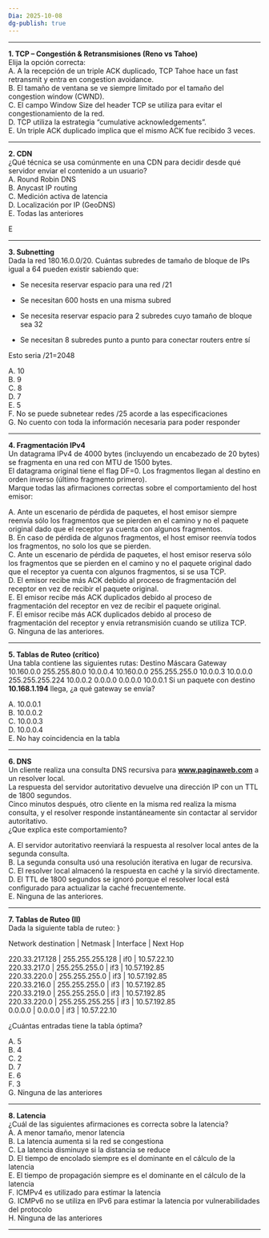 ```yaml
---
Dia: 2025-10-08
dg-publish: true
---
```

---

**1. TCP – Congestión & Retransmisiones (Reno vs Tahoe)**  
Elija la opción correcta:  
A. A la recepción de un triple ACK duplicado, TCP Tahoe hace un fast retransmit y entra en congestion avoidance.  
B. El tamaño de ventana se ve siempre limitado por el tamaño del congestion window (CWND).  
C. El campo Window Size del header TCP se utiliza para evitar el congestionamiento de la red.  
D. TCP utiliza la estrategia “cumulative acknowledgements”.  
E. Un triple ACK duplicado implica que el mismo ACK fue recibido 3 veces.

---

**2. CDN**  
¿Qué técnica se usa comúnmente en una CDN para decidir desde qué servidor enviar el contenido a un usuario?  
A. Round Robin DNS  
B. Anycast IP routing  
C. Medición activa de latencia  
D. Localización por IP (GeoDNS)  
E. Todas las anteriores

E 

---

**3. Subnetting**  
Dada la red 180.16.0.0/20. Cuántas subredes de tamaño de bloque de IPs igual a 64 pueden existir sabiendo que:

- Se necesita reservar espacio para una red /21
    
- Se necesitan 600 hosts en una misma subred
    
- Se necesita reservar espacio para 2 subredes cuyo tamaño de bloque sea 32
    
- Se necesitan 8 subredes punto a punto para conectar routers entre sí
    

Esto seria /21=2048 


A. 10  
B. 9  
C. 8  
D. 7  
E. 5  
F. No se puede subnetear redes /25 acorde a las especificaciones  
G. No cuento con toda la información necesaria para poder responder

---

**4. Fragmentación IPv4**  
Un datagrama IPv4 de 4000 bytes (incluyendo un encabezado de 20 bytes) se fragmenta en una red con MTU de 1500 bytes.  
El datagrama original tiene el flag DF=0. Los fragmentos llegan al destino en orden inverso (último fragmento primero).  
Marque todas las afirmaciones correctas sobre el comportamiento del host emisor:

A. Ante un escenario de pérdida de paquetes, el host emisor siempre reenvía sólo los fragmentos que se pierden en el camino y no el paquete original dado que el receptor ya cuenta con algunos fragmentos.  
B. En caso de pérdida de algunos fragmentos, el host emisor reenvía todos los fragmentos, no solo los que se pierden.  
C. Ante un escenario de pérdida de paquetes, el host emisor reserva sólo los fragmentos que se pierden en el camino y no el paquete original dado que el receptor ya cuenta con algunos fragmentos, si se usa TCP.  
D. El emisor recibe más ACK debido al proceso de fragmentación del receptor en vez de recibir el paquete original.  
E. El emisor recibe más ACK duplicados debido al proceso de fragmentación del receptor en vez de recibir el paquete original.  
F. El emisor recibe más ACK duplicados debido al proceso de fragmentación del receptor y envía retransmisión cuando se utiliza TCP.  
G. Ninguna de las anteriores.

---

**5. Tablas de Ruteo (crítico)**  
Una tabla contiene las siguientes rutas:
Destino      Máscara         Gateway
10.160.0.0   255.255.80.0    10.0.0.4
10.160.0.0   255.255.255.0   10.0.0.3
10.0.0.0     255.255.255.224 10.0.0.2
0.0.0.0      0.0.0.0         10.0.0.1
Si un paquete con destino **10.168.1.194** llega, ¿a qué gateway se envía?  

A. 10.0.0.1  
B. 10.0.0.2  
C. 10.0.0.3  
D. 10.0.0.4  
E. No hay coincidencia en la tabla  

---

**6. DNS**  
Un cliente realiza una consulta DNS recursiva para **www.paginaweb.com** a un resolver local.  
La respuesta del servidor autoritativo devuelve una dirección IP con un TTL de 1800 segundos.  
Cinco minutos después, otro cliente en la misma red realiza la misma consulta, y el resolver responde instantáneamente sin contactar al servidor autoritativo.  
¿Que explica este comportamiento?  

A. El servidor autoritativo reenviará la respuesta al resolver local antes de la segunda consulta.  
B. La segunda consulta usó una resolución iterativa en lugar de recursiva.  
C. El resolver local almacenó la respuesta en caché y la sirvió directamente.  
D. El TTL de 1800 segundos se ignoró porque el resolver local está configurado para actualizar la caché frecuentemente.  
E. Ninguna de las anteriores.  

---

**7. Tablas de Ruteo (II)**  
Dada la siguiente tabla de ruteo: }

Network destination | Netmask | Interface | Next Hop

220.33.217.128 | 255.255.255.128 | if0 | 10.57.22.10  
220.33.217.0 | 255.255.255.0 | if3 | 10.57.192.85  
220.33.220.0 | 255.255.255.0 | if3 | 10.57.192.85  
220.33.216.0 | 255.255.255.0 | if3 | 10.57.192.85  
220.33.219.0 | 255.255.255.0 | if3 | 10.57.192.85  
220.33.220.0 | 255.255.255.255 | if3 | 10.57.192.85  
0.0.0.0 | 0.0.0.0 | if3 | 10.57.22.10

¿Cuántas entradas tiene la tabla óptima?  

A. 5  
B. 4  
C. 2  
D. 7  
E. 6  
F. 3  
G. Ninguna de las anteriores  

---

**8. Latencia**  
¿Cuál de las siguientes afirmaciones es correcta sobre la latencia?  
A. A menor tamaño, menor latencia  
B. La latencia aumenta si la red se congestiona  
C. La latencia disminuye si la distancia se reduce  
D. El tiempo de encolado siempre es el dominante en el cálculo de la latencia  
E. El tiempo de propagación siempre es el dominante en el cálculo de la latencia  
F. ICMPv4 es utilizado para estimar la latencia  
G. ICMPv6 no se utiliza en IPv6 para estimar la latencia por vulnerabilidades del protocolo  
H. Ninguna de las anteriores  

---

